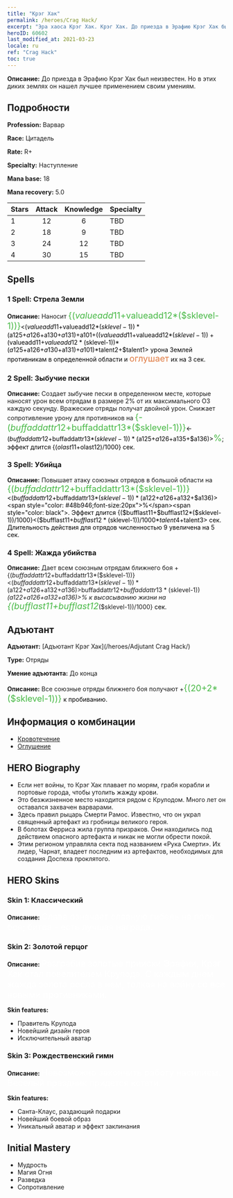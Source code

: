 ```yaml
---
title: "Крэг Хак"
permalink: /heroes/Crag Hack/
excerpt: "Эра хаоса Крэг Хак. Крэг Хак. До приезда в Эрафию Крэг Хак был неизвестен. Но в этих диких землях он нашел лучшее применением своим умениям."
heroID: 60602
last_modified_at: 2021-03-23
locale: ru
ref: "Crag Hack"
toc: true
---
```

 **Описание:** До приезда в Эрафию Крэг Хак был неизвестен. Но в этих диких землях он нашел лучшее применением своим умениям.
## Подробности
 **Profession:** Варвар

 **Race:** Цитадель

 **Rate:** R+

 **Specialty:** Наступление

 **Mana base:** 18

 **Mana recovery:** 5.0


  | Stars   |     Attack     |    Knowledge   |      Specialty     |
  |---------|:---------------:|:---------------:|--------------------|
  |    1    | 12 | 6 | TBD |
  |    2    | 18 | 9 | TBD |
  |    3    | 24 | 12 | TBD |
  |    4    | 30 | 15 | TBD |

## Spells
### 1 Spell: Стрела Земли
 **Описание:** Наносит <span style="color: #48b946;font-size:20px">{($valueadd11+$valueadd12*($sklevel-1))}</span><span style="color: black"><($valueadd11+$valueadd12*($sklevel-1))*($a125+$a126+$a130+$a131)+$a101+(($valueadd11+$valueadd12*($sklevel-1))+($valueadd11+$valueadd12*($sklevel-1))*($a125+$a126+$a130+$a131)+$a101)*$talent2+$talent1> урона Землей противникам в определенной области и <span style="color: #e07c44;font-size:20px">оглушает</span><span style="color: black"> их на 3 сек.

### 2 Spell: Зыбучие пески
 **Описание:** Создает зыбучие пески в определенном месте, которые наносят урон всем отрядам в размере 2% от их максимального ОЗ каждую секунду. Вражеские отряды получат двойной урон. Снижает сопротивление урону для противников на <span style="color: #48b946;font-size:20px">{-($buffaddattr12+$buffaddattr13*($sklevel-1))}</span><span style="color: black"><-($buffaddattr12+$buffaddattr13*($sklevel-1))*($a125+$a126+$a135+$a136)><span style="color: #48b946;font-size:20px">%</span><span style="color: black">; эффект длится {($olast11+$olast12)/1000} сек.

### 3 Spell: Убийца
 **Описание:** Повышает атаку союзных отрядов в большой области на <span style="color: #48b946;font-size:20px">{($buffaddattr12+$buffaddattr13*($sklevel-1))}</span><span style="color: black"><($buffaddattr12+$buffaddattr13*($sklevel-1))*($a122+$a126+$a132+$a136)><span style="color: #48b946;font-size:20px">%</span><span style="color: black">. Эффект длится {($bufflast11+$bufflast12*($sklevel-1))/1000}<($bufflast11+$bufflast12*($sklevel-1))/1000*$talent4+$talent3> сек. Длительность действия для отрядов численностью 9 увеличена на 5 сек.

### 4 Spell: Жажда убийства
 **Описание:** Дает всем союзным отрядам ближнего боя +{($buffaddattr12+$buffaddattr13*($sklevel-1))}<($buffaddattr12+$buffaddattr13*($sklevel-1))*($a122+$a126+$a132+$a136)>% к атаке и +{($buffaddattr22+$buffaddattr23*($sklevel-1))}<($buffaddattr12+$buffaddattr13*($sklevel-1))*($a122+$a126+$a132+$a136)>% к высасыванию жизни на <span style="color: #48b946;font-size:20px">{($bufflast11+$bufflast12*($sklevel-1))/1000}</span><span style="color: black"> сек.


## Адъютант

 **Адъютант:**  [Адъютант Крэг Хак](/heroes/Adjutant Crag Hack/) 

 **Type:**  Отряды 

 **Умение адъютанта:**  До конца 

 **Описание:** Все союзные отряды ближнего боя получают +<span style="color: #48b946;font-size:20px">{(20+2*($sklevel-1))}</span><span style="color: black"> к пробиванию.

## Информация о комбинации

* [Кровотечение](/combination/Кровотечение/) 
* [Оглушение](/combination/Оглушение/) 

## HERO Biography
   - Если нет войны, то Крэг Хак плавает по морям, грабя корабли и портовые города, чтобы утолить жажду крови.
   - Это безжизненное место находится рядом с Крулодом. Много лет он оставался захвачен варварами.
   - Здесь правил рыцарь Смерти Рамос. Известно, что он украл священный артефакт из гробницы великого героя.
   - В болотах Ферриса жила группа призраков. Они находились под действием опасного артефакта и никак не могли обрести покой.
   - Этим регионом управляла секта под названием «Рука Смерти». Их лидер, Чарнат, владеет последним из артефактов, необходимых для создания Доспеха проклятого.

## HERO Skins
### Skin 1: **Классический**

 **Описание:** <span style="color: #ffffff;font-size:20px">Слава означает славную гибель на поле боя; битва - есть лучшая награда. </span>


### Skin 2: **Золотой герцог**

 **Описание:** <span style="color: #ffffff;font-size:20px">Разграбив золотые прииски Эрафии, Крэг Хак стал повелителем Крулода. С каждым днем жажда золота росла в нем, толкая на войну со все новыми противниками. </span>

 **Skin features:** 

   - Правитель Крулода
   - Новейший дизайн героя
   - Исключительный аватар

### Skin 3: **Рождественский гимн**

 **Описание:** <span style="color: #ffffff;font-size:20px">Невозможно закончить работу насилием. Веселый праздник придется кстати.</span>

 **Skin features:** 

   - Санта-Клаус, раздающий подарки
   - Новейший боевой образ
   - Уникальный аватар и эффект заклинания


## Initial Mastery
   - Мудрость
   - Магия Огня
   - Разведка
   - Сопротивление
